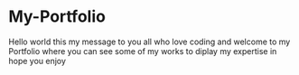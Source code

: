 # My-Portfolio
Hello world this my message to you all who love coding and welcome to my Portfolio where you can see some of my works to diplay my expertise in hope you enjoy
